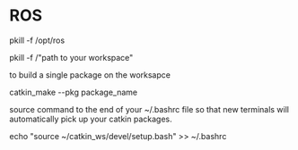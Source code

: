 # ROS
pkill -f /opt/ros

pkill -f /"path to your workspace"

to build a single package on the worksapce

catkin_make --pkg package_name


source command to the end of your ~/.bashrc file so that
new terminals will automatically pick up your catkin packages. 

echo "source ~/catkin_ws/devel/setup.bash" >> ~/.bashrc
